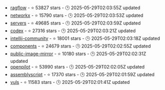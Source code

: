 - [ragflow](https://github.com/infiniflow/ragflow) - ⭐ 53827 stars - 🕒 2025-05-29T02:03:55Z updated
- [networkx](https://github.com/networkx/networkx) - ⭐ 15790 stars - 🕒 2025-05-29T02:03:53Z updated
- [servers](https://github.com/modelcontextprotocol/servers) - ⭐ 49685 stars - 🕒 2025-05-29T02:03:59Z updated
- [codex](https://github.com/openai/codex) - ⭐ 27316 stars - 🕒 2025-05-29T02:03:21Z updated
- [intellij-community](https://github.com/JetBrains/intellij-community) - ⭐ 18001 stars - 🕒 2025-05-29T02:03:18Z updated
- [components](https://github.com/angular/components) - ⭐ 24679 stars - 🕒 2025-05-29T02:02:55Z updated
- [public-image-mirror](https://github.com/DaoCloud/public-image-mirror) - ⭐ 10180 stars - 🕒 2025-05-29T02:02:31Z updated
- [openpilot](https://github.com/commaai/openpilot) - ⭐ 53990 stars - 🕒 2025-05-29T02:02:05Z updated
- [assemblyscript](https://github.com/AssemblyScript/assemblyscript) - ⭐ 17370 stars - 🕒 2025-05-29T02:01:59Z updated
- [vuls](https://github.com/future-architect/vuls) - ⭐ 11583 stars - 🕒 2025-05-29T02:01:41Z updated
